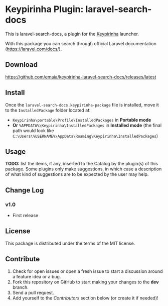 # Keypirinha Plugin: laravel-search-docs

This is laravel-search-docs, a plugin for the
[Keypirinha](http://keypirinha.com) launcher.

With this package you can search through official 
Laravel documentation (https://laravel.com/docs/).

## Download

https://github.com/emaia/keypirinha-laravel-search-docs/releases/latest


## Install

Once the `laravel-search-docs.keypirinha-package` file is installed,
move it to the `InstalledPackage` folder located at:

* `Keypirinha\portable\Profile\InstalledPackages` in **Portable mode**
* **Or** `%APPDATA%\Keypirinha\InstalledPackages` in **Installed mode** (the
  final path would look like
  `C:\Users\%USERNAME%\AppData\Roaming\Keypirinha\InstalledPackages`)


## Usage

**TODO:** list the items, if any, inserted to the Catalog by the plugin(s) of
this package. Some plugins only make suggestions, in which case a description of
what kind of suggestions are to be expected by the user may help.


## Change Log

### v1.0

* First release


## License

This package is distributed under the terms of the MIT license.


## Contribute

1. Check for open issues or open a fresh issue to start a discussion around a
   feature idea or a bug.
2. Fork this repository on GitHub to start making your changes to the **dev**
   branch.
3. Send a pull request.
4. Add yourself to the *Contributors* section below (or create it if needed)!
